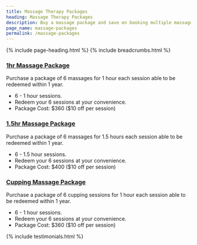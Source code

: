 ```yaml
---
title: Massage Therapy Packages
heading: Massage Therapy Packages
description: Buy a massage package and save on booking multiple massage sessions!
page_name: massage-packages
permalink: /massage-packages
---
```


{% include page-heading.html %}
{% include breadcrumbs.html %}

<!--=== Profile ===-->
<div class="container content profile">
  <div class="row">
    <div class="col-md-4">
      <div class="thumbnails thumbnail-style thumbnail-kenburn">
        <div class="caption">
          <h3><a class="hover-effect" href="#">1hr Massage Package</a></h3>
          <p>Purchase a package of 6 massages for 1 hour each session able to be redeemed within 1 year.</p>
          <ul>
            <li>6 - 1 hour sessions.</li>
            <li>Redeem your 6 sessions at your convenience.</li>
            <li>Package Cost: $360 ($10 off per session)</li>
          </ul>
        </div>
      </div>
    </div>
    <div class="col-md-4">
      <div class="thumbnails thumbnail-style thumbnail-kenburn">
        <div class="caption">
          <h3><a class="hover-effect" href="#">1.5hr Massage Package</a></h3>
          <p>Purchase a package of 6 massages for 1.5 hours each session able to be redeemed within 1 year.</p>
          <ul>
            <li>6 - 1.5 hour sessions.</li>
            <li>Redeem your 6 sessions at your convenience.</li>
            <li>Package Cost: $400 ($10 off per session)</li>
          </ul>
        </div>
      </div>
    </div>
    <div class="col-md-4">
      <div class="thumbnails thumbnail-style thumbnail-kenburn">
        <div class="caption">
          <h3><a class="hover-effect" href="#">Cupping Massage Package</a></h3>
          <p>Purchase a package of 6 cupping sessions for 1 hour each session able to be redeemed within 1 year.</p>
          <ul>
            <li>6 - 1 hour sessions.</li>
            <li>Redeem your 6 sessions at your convenience.</li>
            <li>Package Cost: $360 ($10 off per session)</li>
          </ul>
        </div>
      </div>
    </div>
  </div>
  {% include testimonials.html %}
</div>
<!--=== End Profile ===-->
